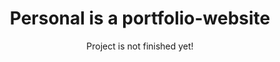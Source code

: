 <div align="center">
    <h1>Personal is a portfolio-website</h1>
</div>
<p align="center">Project is not finished yet!</p>
